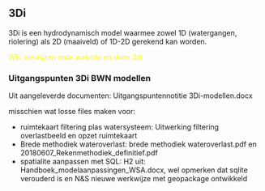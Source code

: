 ## **3Di**
3Di is een hydrodynamisch model waarmee zowel 1D (watergangen, riolering) als 2D (maaiveld) of 1D-2D gerekend kan worden.

<span style="color:yellow"> WE: *verwijzen naar website en docs 3di*</span>


### **Uitgangspunten 3Di BWN modellen**

Uit aangeleverde documenten:
Uitgangspuntennotitie 3Di-modellen.docx


misschien wat losse files maken voor:
* ruimtekaart filtering plas watersysteem: Uitwerking filtering overlastbeeld en opzet ruimtekaart
* Brede methodiek wateroverlast: brede methodiek wateroverlast.pdf en 20180607_Rekenmethodiek_definitief.pdf
* spatialite aanpassen met SQL: H2 uit: Handboek_modelaanpassingen_WSA.docx, wel opmerken dat sqlite verouderd is en N&S nieuwe werkwijze met geopackage ontwikkeld